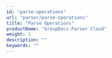 ```yaml
---
id: "parse-operations"
url: "parser/parse-operations"
title: "Parse Operations"
productName: "GroupDocs.Parser Cloud"
weight: 1
description: ""
keywords: ""
---
```

